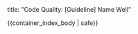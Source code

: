 <frontmatter>
title: "Code Quality: [Guideline] Name Well"
</frontmatter>

{{container_index_body | safe}}

